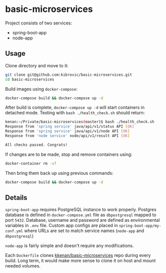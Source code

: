 # basic-microservices

Project consists of two services:

* spring-boot-app
* node-app

## Usage

Clone directory and move to it:

```bash
git clone git@github.com:kibrovic/basic-microservices.git
cd basic-microservices
```

Build images using `docker-compose`:

```bash
docker-compose build && docker-compose up -d
```

After build is complete, `docker-compose up -d` will start containers in detached mode. Testing with `bash ./health_check.sh` should return:

```bash
kenan:~/Private/basic-microservices(master)$ bash ./health_check.sh
Response from 'spring service' java/api/v1/status API [OK]
Response from 'spring service' java/api/v1/node API [OK]
Response from 'node service' node/api/v1/result API [OK]

All checks passed. Congrats!
```

If changes are to be made, stop and remove containers using:

```bash
docker-container rm -sf
```

Then bring them back up using previous commands:

```bash
docker-compose build && docker-compose up -d
```

## Details

`spring-boot-app` requires PostgreSQL instance to work properly. Postgres database is defined in `docker-compose.yml` file as `dbpostgresql` mapped to port `5432`. Database, username and password are defined as environmental variables in `.env` file. Custom app configs are placed in `spring-boot-app/my-conf.yml` where URLs are set to match service names (`node-app` and `dbpostgresql`)

`node-app` is fairly simple and doesn't require any modifications.

Each `Dockerfile` clones [kkenan/basic-microservices](https://github.com/kkenan/basic-microservices) repo during every build. Long term, it would make more sense to clone it on host and mount needed volumes.

